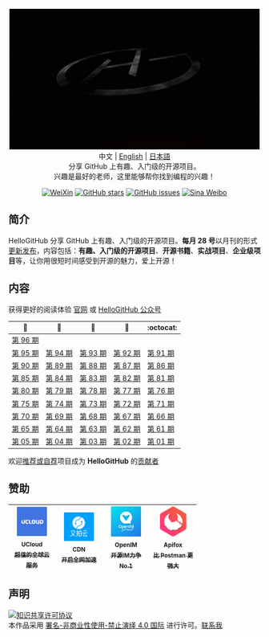 <p align="center">
  <img src="https://raw.githubusercontent.com/521xueweihan/img_logo/master/logo/readme.gif"/>
  <br>中文 | <a href="README_en.md">English</a> | <a href="README_ja.md">日本語</a>
  <br>分享 GitHub 上有趣、入门级的开源项目。<br>兴趣是最好的老师，这里能够帮你找到编程的兴趣！
</p>

<p align="center">
  <a href="https://raw.githubusercontent.com/521xueweihan/img_logo/master/logo/weixin.png"><img src="https://img.shields.io/badge/Talk-%E5%BE%AE%E4%BF%A1%E7%BE%A4-brightgreen.svg?style=popout-square" alt="WeiXin"></a>
  <a href="https://github.com/521xueweihan/HelloGitHub/stargazers"><img src="https://img.shields.io/github/stars/521xueweihan/HelloGitHub.svg?style=popout-square" alt="GitHub stars"></a>
  <a href="https://github.com/521xueweihan/HelloGitHub/issues"><img src="https://img.shields.io/github/issues/521xueweihan/HelloGitHub.svg?style=popout-square" alt="GitHub issues"></a>
    <a href="https://weibo.com/hellogithub"><img src="https://img.shields.io/badge/%E6%96%B0%E6%B5%AA-Weibo-red.svg?style=popout-square" alt="Sina Weibo"></a>
</p>

## 简介

HelloGitHub 分享 GitHub 上有趣、入门级的开源项目。**每月 28 号**以月刊的形式[更新发布](https://mp.weixin.qq.com/mp/appmsgalbum?__biz=MzA5MzYyNzQ0MQ==&action=getalbum&album_id=1331197538447310849#wechat_redirect)，内容包括：**有趣、入门级的开源项目**、**开源书籍**、**实战项目**、**企业级项目**等，让你用很短时间感受到开源的魅力，爱上开源！

## 内容
获得更好的阅读体验 [官网](https://hellogithub.com/) 或 [HelloGitHub 公众号](https://cdn.jsdelivr.net/gh/521xueweihan/img_logo@main/logo/weixin.png)

| :card_index: | :jack_o_lantern: | :beer: | :fish_cake: | :octocat: |
| ------- | ----- | ------------ | ------ | --------- |
| [第 96 期](/content/HelloGitHub96.md) |
| [第 95 期](/content/HelloGitHub95.md) | [第 94 期](/content/HelloGitHub94.md) | [第 93 期](/content/HelloGitHub93.md) | [第 92 期](/content/HelloGitHub92.md) | [第 91 期](/content/HelloGitHub91.md) |
| [第 90 期](/content/HelloGitHub90.md) | [第 89 期](/content/HelloGitHub89.md) | [第 88 期](/content/HelloGitHub88.md) | [第 87 期](/content/HelloGitHub87.md) | [第 86 期](/content/HelloGitHub86.md) |
| [第 85 期](/content/HelloGitHub85.md) | [第 84 期](/content/HelloGitHub84.md) | [第 83 期](/content/HelloGitHub83.md) | [第 82 期](/content/HelloGitHub82.md) | [第 81 期](/content/HelloGitHub81.md) |
| [第 80 期](/content/HelloGitHub80.md) | [第 79 期](/content/HelloGitHub79.md) | [第 78 期](/content/HelloGitHub78.md) | [第 77 期](/content/HelloGitHub77.md) | [第 76 期](/content/HelloGitHub76.md) |
| [第 75 期](/content/HelloGitHub75.md) | [第 74 期](/content/HelloGitHub74.md) | [第 73 期](/content/HelloGitHub73.md) | [第 72 期](/content/HelloGitHub72.md) | [第 71 期](/content/HelloGitHub71.md) |
| [第 70 期](/content/HelloGitHub70.md) | [第 69 期](/content/HelloGitHub69.md) | [第 68 期](/content/HelloGitHub68.md) | [第 67 期](/content/HelloGitHub67.md) | [第 66 期](/content/HelloGitHub66.md) |
| [第 65 期](/content/HelloGitHub65.md) | [第 64 期](/content/HelloGitHub64.md) | [第 63 期](/content/HelloGitHub63.md) | [第 62 期](/content/HelloGitHub62.md) | [第 61 期](/content/HelloGitHub61.md) |
| [第 05 期](/content/HelloGitHub05.md) | [第 04 期](/content/HelloGitHub04.md) | [第 03 期](/content/HelloGitHub03.md) | [第 02 期](/content/HelloGitHub02.md) | [第 01 期](/content/HelloGitHub01.md) |

欢迎[推荐或自荐](https://hellogithub.com/periodical)项目成为 **HelloGitHub** 的[贡献者](https://github.com/521xueweihan/HelloGitHub/blob/master/content/contributors.md)

## 赞助


<table>
  <thead>
    <tr>
      <th align="center" style="width: 80px;">
        <a href="https://www.ucloud.cn/site/active/kuaijiesale.html?utm_term=logo&utm_campaign=hellogithub&utm_source=otherdsp&utm_medium=display&ytag=github_hellogithub_otherdsp_display">
          <img src="https://raw.githubusercontent.com/521xueweihan/img_logo/master/logo/ucloud.png" width="60px"><br>
          <sub>UCloud</sub><br>
          <sub>超值的全球云服务</sub>
        </a>
      </th>
      <th align="center" style="width: 80px;">
        <a href="https://www.upyun.com/">
          <img src="https://raw.githubusercontent.com/521xueweihan/img_logo/master/logo/upyun.png" width="60px"><br>
          <sub>CDN</sub><br>
          <sub>开启全网加速</sub>
        </a>
      </th>
      <th align="center" style="width: 80px;">
        <a href="https://github.com/OpenIMSDK/Open-IM-Server">
          <img src="https://raw.githubusercontent.com/521xueweihan/img_logo/master/logo/im.png" width="60px"><br>
          <sub>OpenIM</sub><br>
          <sub>开源IM力争No.1</sub>
        </a>
      </th>
      <th align="center" style="width: 80px;">
        <a href="https://apifox.cn/a103hello">
          <img src="https://raw.githubusercontent.com/521xueweihan/img_logo/master/logo/apifox.png" width="60px"><br>
          <sub>Apifox</sub><br>
          <sub>比 Postman 更强大</sub>
        </a>
      </th>
    </tr>
  </thead>
</table>


## 声明

<a rel="license" href="https://creativecommons.org/licenses/by-nc-nd/4.0/deed.zh"><img alt="知识共享许可协议" style="border-width: 0" src="https://licensebuttons.net/l/by-nc-nd/4.0/88x31.png"></a><br>本作品采用 <a rel="license" href="https://creativecommons.org/licenses/by-nc-nd/4.0/deed.zh">署名-非商业性使用-禁止演绎 4.0 国际</a> 进行许可。<a href="mailto:595666367@qq.com">联系我</a>
